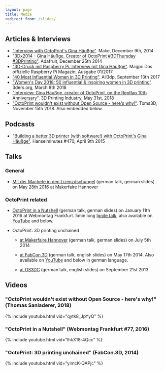 ```yaml
---
layout: page
title: Media
redirect_from: /slides/
---
```


## Articles & Interviews

  * ["Interview with OctoPrint's Gina Häußge"](https://makezine.com/2014/12/09/interview-with-octoprints-gina-hausge/). Make, December 9th, 2014
  * ["3Dx2014 - Gina Häußge, Creator of OctoPrint #3DThursday #3DPrinting"](https://blog.adafruit.com/2014/12/25/3dx2014-gina-haussge/). Adafruit, December 25th 2014
  * ["3D-Druck mit Raspberry Pi. Interview mit Gina Häußge"](http://www.chip.de/downloads/MagPi-Sonderheft-01_17-Vollversion_119062677.html). Magpi: Das offizielle Raspberry Pi Magazin, Ausgabe 01/2017
  * ["40 Most Influential Women in 3D Printing"](https://all3dp.com/1/40-influential-women-3d-printing/). All3dp, September 13th 2017
  * ["Women's Day 2018: 50 influential & inspiring women in 3D printing"](https://www.3ders.org/articles/20180308-womens-day-2018-50-influential-and-inspiring-women-in-3d-printing.html). 3ders.org, March 8th 2018
  * ["Interview: Gina Häußge, creator of OctoPrint, on the RepRap 10th Anniversary"](https://3dprintingindustry.com/news/interview-gina-hausge-creator-octoprint-reprap-10th-anniversary-134013/). 3D Printing Industry, May 31st, 2018
  * ["OctoPrint wouldn't exist without Open Source - here's why!"](https://toms3d.org/2018/11/15/octoprint-wouldnt-exist-without-open-source/). Toms3D, November 15th 2018. Also embedded below.

## Podcasts

  * ["Building a better 3D printer (with software!) with OctoPrint's Gina Häußge"](https://www.hanselminutes.com/470/building-a-better-3d-printer-with-software-with-octoprints-gina-huge). Hanselminutes #470, April 9th 2015

## Talks

### General

  * [Mit der Machete in den Lizenzdschungel](./lizenzdschungel/) (german talk, german slides) on May 28th 2016 at Makerfaire Hannover

### OctoPrint related
 
  * [OctoPrint in a Nutshell](http://octoprint.org/slides/wmfra77.pdf) (german talk, german slides) on January 11th 2016 at Webmontag Frankfurt. 5min long [Ignite talk](https://en.wikipedia.org/wiki/Ignite_(event)), also available on [YouTube](https://www.youtube.com/watch?v=lhkX18r4Qcc) and below.

  * OctoPrint: 3D printing unchained

    * [at Makerfaire Hannover](http://octoprint.org/slides/makerfairehannover14/) (german talk, german slides) on July 5th 2014

    * [at FabCon.3D](http://octoprint.org/slides/fabcon14/) (german talk, english slides) on May 17th 2014. Also available on [YouTube](https://www.youtube.com/watch?v=ylmcK-QAPjc) and below in german language.

    * [at OS3DC](http://octoprint.org/slides/os3dc/) (german talk, english slides) on September 21st 2013

## Videos

### "OctoPrint wouldn't exist without Open Source - here's why!" (Thomas Sanladerer, 2018)

{% include youtube.html vid="qytk8_JpYyQ" %}

### "OctoPrint in a Nutshell" (Webmontag Frankfurt #77, 2016)

{% include youtube.html vid="lhkX18r4Qcc" %}

### "OctoPrint: 3D printing unchained" (FabCon.3D, 2014)

{% include youtube.html vid="ylmcK-QAPjc" %}
